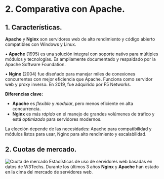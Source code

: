 # 2.	Comparativa con Apache.
## 1.	Características.
**Apache** y **Nginx** son servidores web de alto rendimiento y código abierto compatibles con Windows y Linux.

•	**Apache** (1995) es una solución integral con soporte nativo para múltiples módulos y tecnologías. Es ampliamente documentado y respaldado por la Apache Software Foundation.

•	**Nginx** (2004) fue diseñado para manejar miles de conexiones concurrentes con mejor eficiencia que Apache. Funciona como servidor web y proxy inverso. En 2019, fue adquirido por F5 Networks.

**Diferencias clave:**
- **Apache** es *flexible* y *modular*, pero menos eficiente en alta concurrencia.
- **Nginx** es más *rápido* en el manejo de grandes volúmenes de tráfico y está *optimizado* para servidores modernos.
  
La elección depende de las necesidades: Apache para compatibilidad y módulos listos para usar, Nginx para alto rendimiento y escalabilidad. 
## 2.	Cuotas de mercado.
![Cuota de mercado](Imagenes/Cuota_Mercado.PNG)
Estadísticas de uso de servidores web basadas en datos de W3Techs. Durante los últimos 3 años **Nginx** y **Apache** han estado en la cima del mercado de servidores web.
